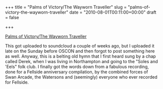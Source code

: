 +++
title = "Palms of Victory/The Wayworn Traveller"
slug = "palms-of-victory-the-wayworn-traveller"
date = "2010-08-01T00:11:00+00:00"
draft = false

+++

<a class="embed" href="http://soundcloud.com/pdcawley/recording-1">Palms of Victory/The Wayworn Traveller</a>

This got uploaded to soundcloud a couple of weeks ago, but I uploaded it late on the Sunday before OSCON and then forgot to post something here as well. Anyway, this is a belting old hymn that I first heard sung by a chap called Derek, when I was living in Northampton and going to the "Soles and 'Eels" folk club. I finally got the words down from a fabulous recording, done for a Fellside anniversary compilation, by the combined forces of Swan Arcade, the Watersons and (seemingly) everyone who ever recorded for Fellside.
